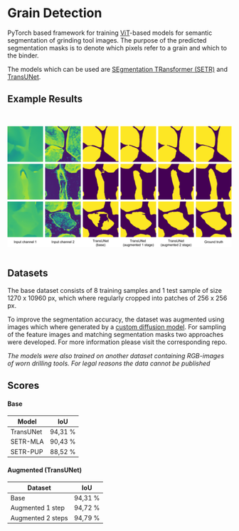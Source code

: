 # Grain Detection

PyTorch based framework for training [ViT](https://arxiv.org/abs/2010.11929)-based models for semantic segmentation of grinding tool images.
The purpose of the predicted segmentation masks is to denote which pixels refer to a grain and which to the binder.

The models which can be used are [SEgmentation TRansformer (SETR)](https://arxiv.org/abs/2012.15840) and [TransUNet](https://arxiv.org/abs/2102.04306).
## Example Results
&nbsp;

<img src='figures\predictions.png' align="left">  

&nbsp;
## Datasets
The base dataset consists of 8 training samples and 1 test sample of size 1270 x 10960 px, which where regularly cropped into patches of 256 x 256 px.

To improve the segmentation accuracy, the dataset was augmented using images which where generated by a [custom diffusion model](https://github.com/seko0497/grain_generation). For sampling of the feature images and matching segmentation masks two approaches were developed. For more information please visit the corresponding repo.

*The models were also trained on another dataset containing RGB-images of worn 
drilling tools. For legal reasons the data cannot be published*

## Scores

#### Base 
| Model          | IoU | 
| --------------- | --------- | 
| TransUNet | 94,31 %
| SETR-MLA | 90,43 %
| SETR-PUP | 88,52 %

#### Augmented (TransUNet)
| Dataset          | IoU | 
| --------------- | --------- | 
| Base | 94,31 %
| Augmented 1 step | 94,72 %
| Augmented 2 steps | 94,79 %

